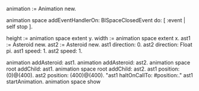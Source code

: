 animation := Animation new.

animation space
		addEventHandlerOn: BlSpaceClosedEvent
		do: [ :event | self stop ].
		
height := animation space extent y.
width := animation space extent x.
ast1 := Asteroid new.
ast2 := Asteroid new.
ast1 direction: 0.
ast2 direction: Float pi.
ast1 speed: 1.
ast2 speed: 1.

animation addAsteroid: ast1.
animation addAsteroid: ast2.
animation space root addChild: ast1.
animation space root addChild: ast2.
ast1 position: (0)@(400).
ast2 position: (400)@(400).
"ast1 haltOnCallTo: #position:."
ast1 startAnimation.
animation space show
